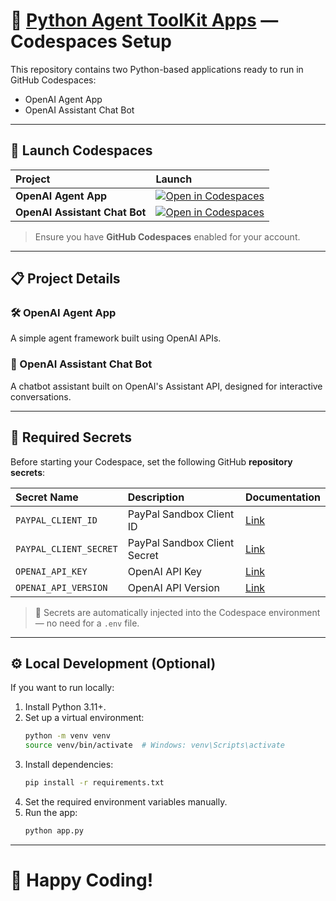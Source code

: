 
# 🚀 [Python Agent ToolKit Apps](https://github.com/paypal/agent-toolkit/tree/main) — Codespaces Setup

This repository contains two Python-based applications ready to run in GitHub Codespaces:

- OpenAI Agent App
- OpenAI Assistant Chat Bot

---

## 🚀 Launch Codespaces

| Project | Launch |
| :------ | :----- |
| **OpenAI Agent App** | [![Open in Codespaces](https://github.com/codespaces/badge.svg)](https://github.com/codespaces/new?hide_repo_select=true&repo=972769025&skip_quickstart=true&ref=main&devcontainer_path=.devcontainer%2Fopenai-agent%2Fdevcontainer.json) |
| **OpenAI Assistant Chat Bot** | [![Open in Codespaces](https://github.com/codespaces/badge.svg)](https://github.com/codespaces/new?hide_repo_select=true&repo=972769025&skip_quickstart=true&ref=main&devcontainer_path=.devcontainer%2Fopenai-assistant-chatbot%2Fdevcontainer.json) |

> Ensure you have **GitHub Codespaces** enabled for your account.

---

## 📋 Project Details

### 🛠 OpenAI Agent App
A simple agent framework built using OpenAI APIs.

### 🤖 OpenAI Assistant Chat Bot
A chatbot assistant built on OpenAI's Assistant API, designed for interactive conversations.

---

## 🔑 Required Secrets

Before starting your Codespace, set the following GitHub **repository secrets**:

| Secret Name            | Description                                           | Documentation |
| :--------------------- | :---------------------------------------------------- | :------------ |
| `PAYPAL_CLIENT_ID`      | PayPal Sandbox Client ID                              | [Link](https://developer.paypal.com/dashboard/applications/sandbox) |
| `PAYPAL_CLIENT_SECRET`  | PayPal Sandbox Client Secret                          | [Link](https://developer.paypal.com/dashboard/applications/sandbox) |
| `OPENAI_API_KEY`        | OpenAI API Key                                         | [Link](https://platform.openai.com/account/api-keys) |
| `OPENAI_API_VERSION`    | OpenAI API Version                                     | [Link](https://platform.openai.com/docs) |

> 🚨 Secrets are automatically injected into the Codespace environment — no need for a `.env` file.

---

## ⚙️ Local Development (Optional)

If you want to run locally:

1. Install Python 3.11+.
2. Set up a virtual environment:
   ```bash
   python -m venv venv
   source venv/bin/activate  # Windows: venv\Scripts\activate
   ```
3. Install dependencies:
   ```bash
   pip install -r requirements.txt
   ```
4. Set the required environment variables manually.
5. Run the app:
   ```bash
   python app.py
   ```

---

# 🎉 Happy Coding!

